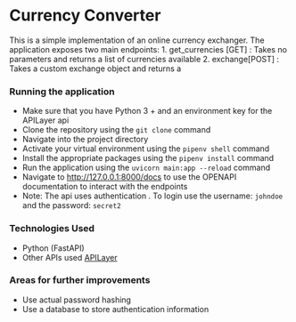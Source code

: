 # Currency Converter
This is a simple implementation of an online currency exchanger.
The application exposes two main endpoints:
    1. get_currencies [GET] : Takes no parameters and returns a list of currencies available
    2. exchange[POST] : Takes a custom exchange object and returns a
 

 ### Running the application
- Make sure that you have Python 3 + and an environment key for the APILayer api
- Clone the repository using the `git clone` command
- Navigate into the project directory
- Activate your virtual environment using the `pipenv shell` command 
- Install the appropriate packages using the `pipenv install` command
- Run the application using the `uvicorn main:app --reload` command
- Navigate to http://127.0.0.1:8000/docs to use the OPENAPI documentation to interact with the endpoints
- Note: The api uses authentication . To login use the username: `johndoe` and the password: `secret2`


### Technologies Used
- Python (FastAPI)
- Other APIs used [APILayer](https://apilayer.com/marketplace/exchangerates_data-api#documentation-tab)

### Areas for further improvements
- Use actual password hashing 
- Use a database to store authentication information

